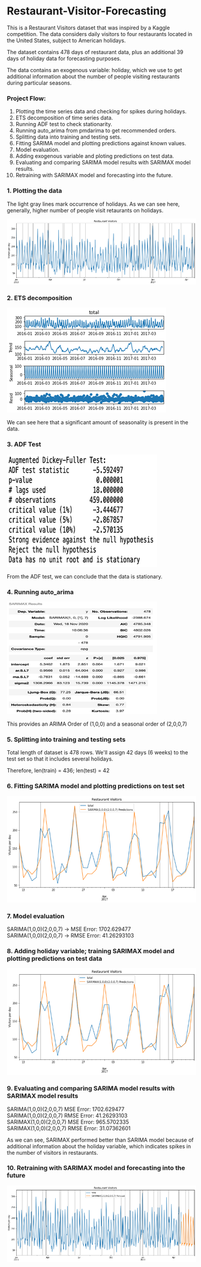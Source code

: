 # Restaurant-Visitor-Forecasting

This is a Restaurant Visitors dataset that was inspired by a Kaggle competition. The data considers daily visitors to four restaurants located in the United States, subject to American holidays. 

The dataset contains 478 days of restaurant data, plus an additional 39 days of holiday data for forecasting purposes.

The data contains an exogenous variable: holiday, which we use to get additional information about the number of people visiting restaurants during particular seasons.

### Project Flow:

<ol>
 <li>Plotting the time series data and checking for spikes during holidays.</li>
 <li>ETS decomposition of time series data.</li>
 <li>Running ADF test to check stationarity.</li>
 <li>Running auto_arima from pmdarima to get recommended orders.</li>
 <li>Splitting data into training and testing sets.</li>
 <li>Fitting SARIMA model and plotting predictions against known values.</li>
 <li>Model evaluation.</li>
 <li>Adding exogenous variable and ploting predictions on test data.</li>
 <li>Evaluating and comparing SARIMA model results with SARIMAX model results.</li>
 <li>Retraining with SARIMAX model and forecasting into the future.</li>
</ol>

### 1. Plotting the data

The light gray lines mark occurrence of holidays.
As we can see here, generally, higher number of people visit retaurants on holidays.

<img src="restaurant_visitor_spikes.png" alt="Data"/>

### 2. ETS decomposition

<img src="ets_decomposition.png" alt="Data"/>

We can see here that a significant amount of seasonality is present in the data.

### 3. ADF Test

<img src="ADF test.png" alt="Data" width="400" height="300"/>

From the ADF test, we can conclude that the data is stationary.

### 4. Running auto_arima

<img src="SARIMA.png" alt="Data" width="400" height="300"/>

This provides an ARIMA Order of (1,0,0) and a seasonal order of (2,0,0,7)

### 5. Splitting into training and testing sets

Total length of dataset is 478 rows.
We'll assign 42 days (6 weeks) to the test set so that it includes several holidays.

Therefore, len(train) = 436; len(test) = 42

### 6. Fitting SARIMA model and plotting predictions on test set

<img src="sarima_plotting.png" alt="Data" />

### 7. Model evaluation 

SARIMA(1,0,0)(2,0,0,7) -> MSE Error: 1702.629477
<br>
SARIMA(1,0,0)(2,0,0,7) -> RMSE Error: 41.26293103

### 8. Adding holiday variable; training SARIMAX model and plotting predictions on test data

<img src="sarimax_plotting.png" alt="Data" />

### 9. Evaluating and comparing SARIMA model results with SARIMAX model results

SARIMA(1,0,0)(2,0,0,7) MSE Error: 1702.629477
<br>
SARIMA(1,0,0)(2,0,0,7) RMSE Error: 41.26293103
<br>
SARIMAX(1,0,0)(2,0,0,7) MSE Error: 965.5702335
<br>
SARIMAX(1,0,0)(2,0,0,7) RMSE Error: 31.07362601
<br>

As we can see, SARIMAX performed better than SARIMA model because of additional information about the holiday variable, which indicates spikes in the number of visitors in restaurants.

### 10. Retraining with SARIMAX model and forecasting into the future

<img src="plotting_future.png" alt="Data" />





 
